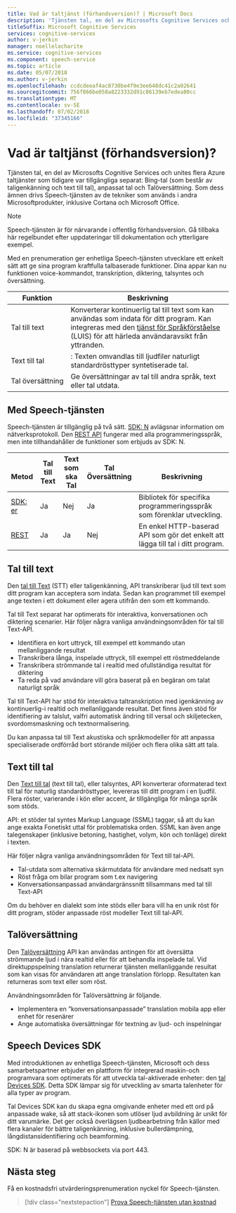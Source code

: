 ```yaml
---
title: Vad är taltjänst (förhandsversion)? | Microsoft Docs
description: 'Tjänsten tal, en del av Microsofts Cognitive Services och unites flera Azure taltjänster som tidigare var tillgängliga separat: Bing-tal (som består av taligenkänning och text till tal), anpassat tal och Talöversättning.'
titleSuffix: Microsoft Cognitive Services
services: cognitive-services
author: v-jerkin
manager: noellelacharite
ms.service: cognitive-services
ms.component: speech-service
ms.topic: article
ms.date: 05/07/2018
ms.author: v-jerkin
ms.openlocfilehash: ccdcdeeaf4ac8730be4f9e3ee648dc41c2a02641
ms.sourcegitcommit: 756f866be058a8223332d91c86139eb7edea80cc
ms.translationtype: MT
ms.contentlocale: sv-SE
ms.lasthandoff: 07/02/2018
ms.locfileid: "37345166"
---
```

# <a name="what-is-the-speech-service-preview"></a>Vad är taltjänst (förhandsversion)?

Tjänsten tal, en del av Microsofts Cognitive Services och unites flera Azure taltjänster som tidigare var tillgängliga separat: Bing-tal (som består av taligenkänning och text till tal), anpassat tal och Talöversättning. Som dess ämnen drivs Speech-tjänsten av de tekniker som används i andra Microsoftprodukter, inklusive Cortana och Microsoft Office.

> [!NOTE]
> Speech-tjänsten är för närvarande i offentlig förhandsversion. Gå tillbaka här regelbundet efter uppdateringar till dokumentation och ytterligare exempel.

Med en prenumeration ger enhetliga Speech-tjänsten utvecklare ett enkelt sätt att ge sina program kraftfulla talbaserade funktioner. Dina appar kan nu funktionen voice-kommandot, transkription, diktering, talsyntes och översättning.

|Funktion|Beskrivning|
|-|-|
|Tal till text|Konverterar kontinuerlig tal till text som kan användas som indata för ditt program. Kan integreras med den [tjänst för Språkförståelse](https://docs.microsoft.com/azure/cognitive-services/luis/) (LUIS) för att härleda användaravsikt från yttranden.|
|Text till tal|: Texten omvandlas till ljudfiler naturligt standardrösttyper syntetiserade tal.|
|Tal&nbsp;översättning|Ge översättningar av tal till andra språk, text eller tal utdata.|

## <a name="using-the-speech-service"></a>Med Speech-tjänsten

Speech-tjänsten är tillgänglig på två sätt. [SDK: N](speech-sdk.md) avlägsnar information om nätverksprotokoll. Den [REST API](rest-apis.md) fungerar med alla programmeringsspråk, men inte tillhandahåller de funktioner som erbjuds av SDK: N.

|<br>Metod|Tal<br>till Text|Text som ska<br>Tal|Tal<br>Översättning|<br>Beskrivning|
|-|-|-|-|-|
|[SDK: er](speech-sdk.md)|Ja|Nej|Ja|Bibliotek för specifika programmeringsspråk som förenklar utveckling.|
|[REST](rest-apis.md)|Ja|Ja|Nej|En enkel HTTP-baserad API som gör det enkelt att lägga till tal i ditt program.|

## <a name="speech-to-text"></a>Tal till text

Den [tal till Text](speech-to-text.md) (STT) eller taligenkänning, API transkriberar ljud till text som ditt program kan acceptera som indata. Sedan kan programmet till exempel ange texten i ett dokument eller agera utifrån den som ett kommando.

Tal till Text separat har optimerats för interaktiva, konversationen och diktering scenarier. Här följer några vanliga användningsområden för tal till Text-API. 

* Identifiera en kort uttryck, till exempel ett kommando utan mellanliggande resultat
* Transkribera långa, inspelade uttryck, till exempel ett röstmeddelande
* Transkribera strömmande tal i realtid med ofullständiga resultat för diktering
* Ta reda på vad användare vill göra baserat på en begäran om talat naturligt språk

Tal till Text-API har stöd för interaktiva taltranskription med igenkänning av kontinuerlig-i realtid och mellanliggande resultat. Det finns även stöd för identifiering av talslut, valfri automatisk ändring till versal och skiljetecken, svordomsmaskning och textnormalisering.

Du kan anpassa tal till Text akustiska och språkmodeller för att anpassa specialiserade ordförråd bort störande miljöer och flera olika sätt att tala.

## <a name="text-to-speech"></a>Text till tal

Den [Text till tal](text-to-speech.md) (text till tal), eller talsyntes, API konverterar oformaterad text till tal för naturlig standardrösttyper, levereras till ditt program i en ljudfil. Flera röster, varierande i kön eller accent, är tillgängliga för många språk som stöds.

API: et stöder tal syntes Markup Language (SSML) taggar, så att du kan ange exakta Fonetiskt uttal för problematiska orden. SSML kan även ange talegenskaper (inklusive betoning, hastighet, volym, kön och tonläge) direkt i texten.

Här följer några vanliga användningsområden för Text till tal-API.

* Tal-utdata som alternativa skärmutdata för användare med nedsatt syn
* Röst fråga om bilar program som t.ex navigering
* Konversationsanpassad användargränssnitt tillsammans med tal till Text-API

Om du behöver en dialekt som inte stöds eller bara vill ha en unik röst för ditt program, stöder anpassade röst modeller Text till tal-API.

## <a name="speech-translation"></a>Talöversättning

Den [Talöversättning](speech-translation.md) API kan användas antingen för att översätta strömmande ljud i nära realtid eller för att behandla inspelade tal. Vid direktuppspelning translation returnerar tjänsten mellanliggande resultat som kan visas för användaren att ange translation förlopp. Resultaten kan returneras som text eller som röst.

Användningsområden för Talöversättning är följande.

* Implementera en ”konversationsanpassade” translation mobila app eller enhet för resenärer 
* Ange automatiska översättningar för textning av ljud- och inspelningar

## <a name="speech-devices-sdk"></a>Speech Devices SDK

Med introduktionen av enhetliga Speech-tjänsten, Microsoft och dess samarbetspartner erbjuder en plattform för integrerad maskin-och programvara som optimerats för att utveckla tal-aktiverade enheter: den [tal Devices SDK](speech-devices-sdk.md). Detta SDK lämpar sig för utveckling av smarta talenheter för alla typer av program.

Tal Devices SDK kan du skapa egna omgivande enheter med ett ord på anpassade wake, så att stack-ikonen som utlöser ljud avbildning är unikt för ditt varumärke. Det ger också överlägsen ljudbearbetning från källor med flera kanaler för bättre taligenkänning, inklusive bullerdämpning, långdistansidentifiering och beamforming.

SDK: N är baserad på webbsockets via port 443.

## <a name="next-steps"></a>Nästa steg

Få en kostnadsfri utvärderingsprenumeration nyckel för Speech-tjänsten.

> [!div class="nextstepaction"]
> [Prova Speech-tjänsten utan kostnad](get-started.md)
